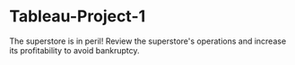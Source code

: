 # Tableau-Project-1
The superstore is in peril! Review the superstore's operations and increase its profitability to avoid bankruptcy.
